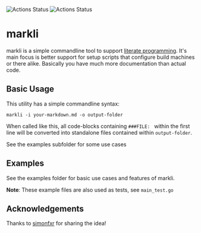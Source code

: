 ![Actions Status](https://github.com/lichtzeichner/markli/workflows/tests/badge.svg)
![Actions Status](https://github.com/lichtzeichner/markli/workflows/build-binaries/badge.svg)
# markli

markli is a simple commandline tool to support [literate programming](https://en.wikipedia.org/wiki/Literate_programming). It's main focus is better support for setup scripts that configure build machines or there alike. Basically you have much more documentation than actual code.

## Basic Usage

This utility has a simple commandline syntax:

    markli -i your-markdown.md -o output-folder

When called like this, all code-blocks containing `###FILE: ` within the first line will be converted into standalone files contained within `output-folder`.

See the examples subfolder for some use cases

## Examples

See the examples folder for basic use cases and features of markli. 

**Note**: These example files are also used as tests, see `main_test.go`

## Acknowledgements

Thanks to [simonfxr](https://github.com/simonfxr) for sharing the idea!